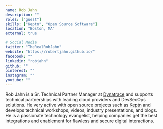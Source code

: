 ```yaml
---
name: Rob Jahn
description: ""
roles: ["guest"]
skills: ["Keptn", "Open Source Software"]
location: "Boston, MA"
external: true

# Social Media
twitter: "TheRealRobJahn"
website: "https://robertjahn.github.io/"
facebook: ""
linkedin: "robjahn"
github: ""
pinterest: ""
instagram: ""
youtube: ""
---
```

<!-- markdownlint-disable MD041-->
Rob Jahn is a Sr. Technical Partner Manager at [Dynatrace](https://www.dynatrace.com/) and supports technical partnerships with leading cloud providers and DevSecOps solutions. He very active with open source projects such as [Keptn](https://keptn.sh/) and develops technical workshops, videos, industry presentations, and blogs.  He is a passionate technology evangelist, helping companies get the best integrations and enablement for flawless and secure digital interactions.

<!--more-->

<!-- ## Highlights

{{< youtube id="NTD-pipwQPw" class="youtube-video-shortcode" >}} -->